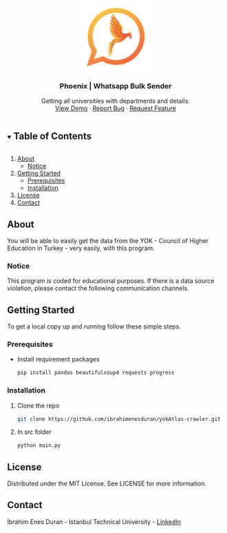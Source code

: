 <br />
<p align="center">
  <a href="https://github.com/ibrahimenesduran/phoenix-wp-bulk-sender">
    <img src="images/logo.png" alt="Logo" width="150">
  </a>

  <h3 align="center">Phoenix | Whatsapp Bulk Sender</h3>

  <p align="center">
    Getting all universities with departments and details.
  <br />
    <a href="https://github.com/ibrahimenesduran/phoenix-wp-bulk-sender">View Demo</a>
    ·
    <a href="https://github.com/ibrahimenesduran/phoenix-wp-bulk-sender/issues">Report Bug</a>
    ·
    <a href="https://github.com/ibrahimenesduran/phoenix-wp-bulk-sender/issues">Request Feature</a>
  </p>
</p>

<details open="open">
  <summary><h2 style="display: inline-block">Table of Contents</h2></summary>
  <ol>
    <li>
      <a href="#about">About</a>
      <ul>
        <li><a href="#notice">Notice</a></li>
      </ul>
    </li>
    <li>
      <a href="#getting-started">Getting Started</a>
      <ul>
        <li><a href="#prerequisites">Prerequisites</a></li>
        <li><a href="#installation">Installation</a></li>
      </ul>
    </li>
    <li><a href="#license">License</a></li>
    <li><a href="#contact">Contact</a></li>
  </ol>
</details>


## About

You will be able to easily get the data from the YOK - Council of Higher Education in Turkey - very easily, with this program.

### Notice

This program is coded for educational purposes. If there is a data source violation, please contact the following communication channels.

## Getting Started

To get a local copy up and running follow these simple steps.

### Prerequisites

* Install requirement packages
  ```sh
  pip install pandas beautifulsoup4 requests progress
  ```

### Installation

1. Clone the repo
   ```sh
   git clone https://github.com/ibrahimenesduran/yokAtlas-crawler.git
   ```
2. In src folder
   ```sh
   python main.py
   ```

## License

Distributed under the MIT License. See LICENSE for more information.

## Contact

İbrahim Enes Duran - Istanbul Technical University - [LinkedIn](https://linkedin.com/in/ibrahimenesduran)
